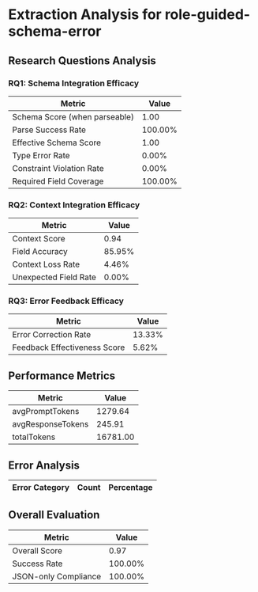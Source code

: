 # Extraction Analysis for role-guided-schema-error

## Research Questions Analysis

### RQ1: Schema Integration Efficacy

| Metric | Value |
|--------|-------|
| Schema Score (when parseable) | 1.00 |
| Parse Success Rate | 100.00% |
| Effective Schema Score | 1.00 |
| Type Error Rate | 0.00% |
| Constraint Violation Rate | 0.00% |
| Required Field Coverage | 100.00% |

### RQ2: Context Integration Efficacy

| Metric | Value |
|--------|-------|
| Context Score | 0.94 |
| Field Accuracy | 85.95% |
| Context Loss Rate | 4.46% |
| Unexpected Field Rate | 0.00% |

### RQ3: Error Feedback Efficacy

| Metric | Value |
|--------|-------|
| Error Correction Rate | 13.33% |
| Feedback Effectiveness Score | 5.62% |

## Performance Metrics

| Metric | Value |
|--------|-------|
| avgPromptTokens | 1279.64 |
| avgResponseTokens | 245.91 |
| totalTokens | 16781.00 |

## Error Analysis

| Error Category | Count | Percentage |
|---------------|-------|------------|

## Overall Evaluation

| Metric | Value |
|--------|-------|
| Overall Score | 0.97 |
| Success Rate | 100.00% |
| JSON-only Compliance | 100.00% |
